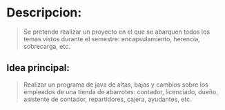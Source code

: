 # Descripcion:
> Se pretende realizar un proyecto en el que se abarquen todos los temas vistos durante el semestre: encapsulamiento, herencia, sobrecarga, etc.

## Idea principal:
> Realizar un programa de java de altas, bajas y cambios sobre los empleados de una tienda de abarrotes: contador, licenciado, dueño, asistente de contador, repartidores, cajera, ayudantes, etc.

